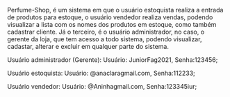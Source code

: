 Perfume-Shop, é um sistema em que o usuário estoquista realiza a entrada de produtos para estoque, o usuário vendedor realiza vendas, podendo visualizar a lista com os nomes dos produtos em estoque, como também cadastrar cliente. Já o terceiro, é o usuário administrador, no caso, o gerente da loja, que tem acesso a todo sistema, podendo visualizar, cadastar, alterar e excluir em qualquer parte do sistema.
 
Usuário administrador (Gerente): 
    Usuário: JuniorFag2021, Senha:123456; 
 
Usuário estoquista: 
    Usuário: @anaclaragmail.com, Senha:112233;
 
Usuário vendedor: 
    Usuário: @Aninhagmail.com, Senha:123345iur; 
